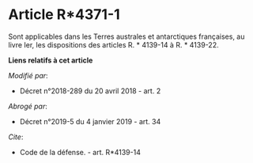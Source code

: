 # Article R*4371-1

Sont applicables dans les Terres australes et antarctiques françaises, au livre Ier, les dispositions des articles
R. * 4139-14 à R. * 4139-22.

**Liens relatifs à cet article**

_Modifié par_:

  - Décret n°2018-289 du 20 avril 2018 - art. 2

_Abrogé par_:

  - Décret n°2019-5 du 4 janvier 2019 - art. 34

_Cite_:

  - Code de la défense. - art. R*4139-14
